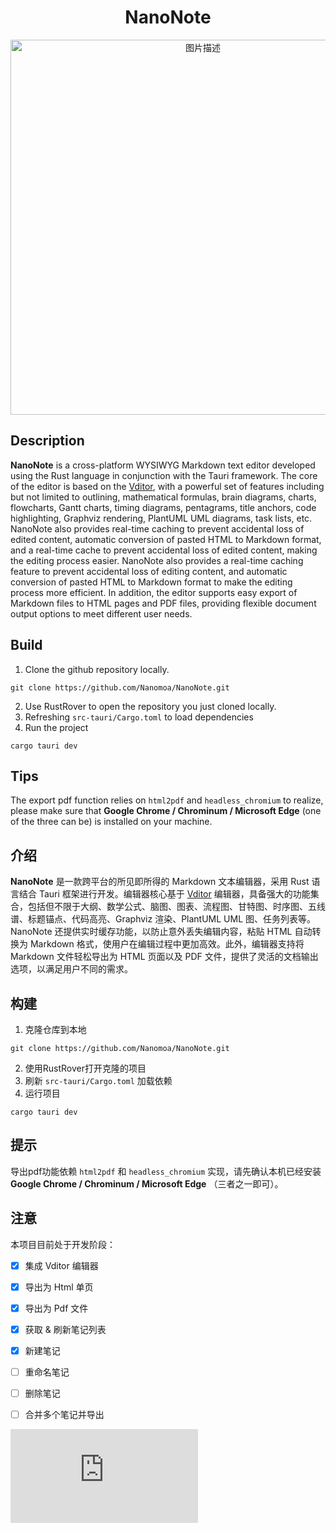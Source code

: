 <div align="center">
  <h1>NanoNote</h1>
  
  <img src="https://i0.imgs.ovh/2024/02/10/oVsEO.png" alt="图片描述" width="600"/>
</div>

## Description
**NanoNote** is a cross-platform WYSIWYG Markdown text editor developed using the Rust language in conjunction with the Tauri framework. The core of the editor is based on the [Vditor](https://github.com/Vanessa219/vditor), with a powerful set of features including but not limited to outlining, mathematical formulas, brain diagrams, charts, flowcharts, Gantt charts, timing diagrams, pentagrams, title anchors, code highlighting, Graphviz rendering, PlantUML UML diagrams, task lists, etc. NanoNote also provides real-time caching to prevent accidental loss of edited content, automatic conversion of pasted HTML to Markdown format, and a real-time cache to prevent accidental loss of edited content, making the editing process easier. NanoNote also provides a real-time caching feature to prevent accidental loss of editing content, and automatic conversion of pasted HTML to Markdown format to make the editing process more efficient. In addition, the editor supports easy export of Markdown files to HTML pages and PDF files, providing flexible document output options to meet different user needs.

## Build
1. Clone the github repository locally.
```
git clone https://github.com/Nanomoa/NanoNote.git
``` 
2. Use RustRover to open the repository you just cloned locally.
3. Refreshing `src-tauri/Cargo.toml` to load dependencies
4. Run the project
```
cargo tauri dev
```

## Tips
The export pdf function relies on `html2pdf` and `headless_chromium` to realize, please make sure that **Google Chrome / Chrominum / Microsoft Edge** (one of the three can be) is installed on your machine.


## 介绍
**NanoNote** 是一款跨平台的所见即所得的 Markdown 文本编辑器，采用 Rust 语言结合 Tauri 框架进行开发。编辑器核心基于 [Vditor](https://github.com/Vanessa219/vditor) 编辑器，具备强大的功能集合，包括但不限于大纲、数学公式、脑图、图表、流程图、甘特图、时序图、五线谱、标题锚点、代码高亮、Graphviz 渲染、PlantUML UML 图、任务列表等。NanoNote 还提供实时缓存功能，以防止意外丢失编辑内容，粘贴 HTML 自动转换为 Markdown 格式，使用户在编辑过程中更加高效。此外，编辑器支持将 Markdown 文件轻松导出为 HTML 页面以及 PDF 文件，提供了灵活的文档输出选项，以满足用户不同的需求。

## 构建
1. 克隆仓库到本地
```
git clone https://github.com/Nanomoa/NanoNote.git
``` 
2. 使用RustRover打开克隆的项目
3. 刷新 `src-tauri/Cargo.toml` 加载依赖
4. 运行项目
```
cargo tauri dev
```
## 提示
导出pdf功能依赖 `html2pdf` 和 `headless_chromium` 实现，请先确认本机已经安装 **Google Chrome / Chrominum / Microsoft Edge** （三者之一即可）。

## 注意
本项目目前处于开发阶段：
- [x] 集成 Vditor 编辑器
- [x] 导出为 Html 单页
- [x] 导出为 Pdf 文件
- [x] 获取 & 刷新笔记列表
- [x] 新建笔记
- [ ] 重命名笔记
- [ ] 删除笔记
- [ ] 合并多个笔记并导出


[![Stargazers repo roster for @Nanomoa/NanoNote](https://bytecrank.com/nastyox/reporoster/php/stargazersSVG.php?user=Nanomoa&repo=NanoNote)](https://github.com/Nanomoa/NanoNote)
